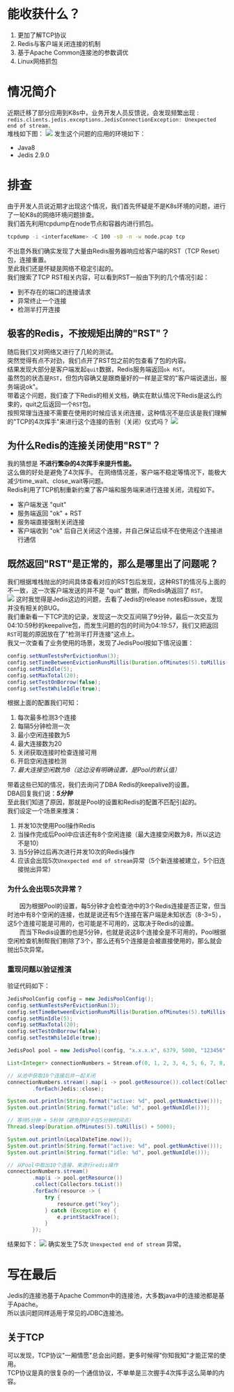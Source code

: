 # 能收获什么？
1. 更加了解TCP协议
2. Redis与客户端关闭连接的机制
3. 基于Apache Common连接池的参数调优
4. Linux网络抓包
# 情况简介
近期迁移了部分应用到K8s中，业务开发人员反馈说，会发现频繁出现 :  `redis.clients.jedis.exceptions.JedisConnectionException: Unexpected end of stream.`  
堆栈如下图：
![](https://ws1.sinaimg.cn/large/7ecacd23ly1g6pus89lcjj219s08g0w8.jpg)
发生这个问题的应用的环境如下：
- Java8
- Jedis 2.9.0
# 排查
由于开发人员说近期才出现这个情况，我们首先怀疑是不是K8s环境的问题，进行了一轮K8s的网络环境问题排查。  
我们首先利用tcpdump在node节点和容器内进行抓包。

```sh
tcpdump -i <interfaceName> -C 100 -s0 -n -w node.pcap tcp
```

不出意外我们确实发现了大量由Redis服务器响应给客户端的RST（TCP Reset）包，连接重置。  
至此我们还是怀疑是网络不稳定引起的。  
我们搜索了TCP RST相关内容，可以看到RST一般由下列的几个情况引起：
- 到不存在的端口的连接请求
- 异常终止一个连接
- 检测半打开连接

## 极客的Redis，不按规矩出牌的"RST"？
随后我们又对网络又进行了几轮的测试。  
突然觉得有点不对劲，我们点开了RST包之前的包查看了包的内容。  
结果发现大部分是客户端发起`quit`数据，Redis服务端返回`ok RST`。  
虽然包的状态是`RST`，但包内容确又是跟商量好的一样是正常的"客户端说退出，服务端说ok"。   
带着这个问题，我们查了下Redis的相关文档，确实在默认情况下Redis是这么约束的，quit之后返回一个`RST`包。  
按照常理当连接不需要在使用的时候应该关闭连接，这种情况不是应该是我们理解的"TCP的4次挥手"来进行这个连接的告别（关闭）仪式吗？
![](https://ws1.sinaimg.cn/large/7ecacd23ly1g6wrum8do3j20jj0bfjsn.jpg)
## 为什么Redis的连接关闭使用"RST"？
我的猜想是 **不进行繁杂的4次挥手来提升性能。**  
这么做的好处是避免了4次挥手。
在网络情况差，客户端不稳定等情况下，能极大减少time_wait、close_wait等问题。  
Redis利用了TCP机制重新约束了客户端和服务端来进行连接关闭，流程如下。
- 客户端发送 "quit"
- 服务端返回 "ok" + RST
- 服务端直接强制关闭连接
- 客户端收到 "ok" 后自己关闭这个连接，并自己保证后续不在使用这个连接进行通信

## 既然返回"RST"是正常的，那么是哪里出了问题呢？
我们根据堆栈抛出的时间具体查看对应的RST包后发现，这种RST的情况与上面的不一致，这一次客户端发送的并不是 "quit" 数据，而Redis确返回了 `RST`。  
![](https://ws1.sinaimg.cn/large/7ecacd23ly1g6puxj1msvj21wy0ysgwf.jpg)
这时我觉得是Jedis这边的问题，去看了Jedis的release notes和issue，发现并没有相关的BUG。  
我们重新看一下TCP流的记录，发现这一次交互间隔了9分钟，最后一次交互为04:10:59秒的keepalive包，而发生问题的包的时间为04:19:57，我们又把返回`RST`可能的原因放在了"检测半打开连接"这点上。  
我又一次查看了业务使用的场景，发现了JedisPool按如下情况设置：
```java
config.setNumTestsPerEvictionRun(3);
config.setTimeBetweenEvictionRunsMillis(Duration.ofMinutes(5).toMillis());
config.setMinIdle(5);
config.setMaxTotal(20);
config.setTestOnBorrow(false);
config.setTestWhileIdle(true);
```
根据上面的配置我们可知：
1. 每次最多检测3个连接
2. 每隔5分钟检测一次
3. 最小空闲连接数为5
4. 最大连接数为20
5. 关闭获取连接时检查连接可用
6. 开启空闲连接检测
7. *最大连接空闲数为8（这边没有明确设置，是Pool的默认值）*

带着这些已知的情况，我们去询问了DBA Redis的keepalive的设置。  
DBA回复我们说：***5分钟***  
至此我们知道了原因，那就是Pool的设置和Redis的配置不匹配引起的。  
我们设定一个场景来推演：
1. 并发10次使用Pool操作Redis
2. 当操作完成后Pool中应该还有8个空闲连接（最大连接空闲数为8，所以这边不是10）
3. 当5分钟过后再次进行并发10次的Redis操作
3. 应该会出现5次`Unexpected end of stream`异常（5个新连接被建立，5个旧连接抛出异常）

### 为什么会出现5次异常？
&emsp;&emsp;因为根据Pool的设置，每5分钟才会检查池中的3个Redis连接是否正常，但当时池中有8个空闲的连接，也就是说还有5个连接在客户端是未知状态（8-3=5），这5个连接可能是可用的，也可能是不可用的，这取决于Redis的设置。  
&emsp;&emsp;而当下Redis设置的也是5分钟，也就是说这8个连接全是不可用的，Pool根据空闲检查机制帮我们剔除了3个，那么还有5个连接是会被直接使用的，那么就会抛出5次异常。

### 重现问题以验证推演
验证代码如下：
```java
JedisPoolConfig config = new JedisPoolConfig();
config.setNumTestsPerEvictionRun(3);
config.setTimeBetweenEvictionRunsMillis(Duration.ofMinutes(5).toMillis());
config.setMinIdle(5);
config.setMaxTotal(20);
config.setTestOnBorrow(false);
config.setTestWhileIdle(true);

JedisPool pool = new JedisPool(config, "x.x.x.x", 6379, 5000, "123456", 0);

List<Integer> connectionNumbers = Stream.of(0, 1, 2, 3, 4, 5, 6, 7, 8, 9).collect(Collectors.toList());

// 从池中获取10个连接后并一起关闭
connectionNumbers.stream().map(i -> pool.getResource()).collect(Collectors.toList())
        .forEach(Jedis::close);

System.out.println(String.format("active: %d", pool.getNumActive()));
System.out.println(String.format("idle: %d", pool.getNumIdle()));

// 等待5分钟 + 5秒钟（避免刚好卡在5分钟时间点）
Thread.sleep(Duration.ofMinutes(5).toMillis() + 5000);

System.out.println(LocalDateTime.now());
System.out.println(String.format("active: %d", pool.getNumActive()));
System.out.println(String.format("idle: %d", pool.getNumIdle()));

// 从Pool中取出10个连接，来进行redis操作
connectionNumbers.stream()
        .map(i -> pool.getResource())
        .collect(Collectors.toList())
        .forEach(resource -> {
            try {
                resource.get("key");
            } catch (Exception e) {
                e.printStackTrace();
            }
        });
```
结果如下：
![](https://ws1.sinaimg.cn/large/7ecacd23ly1g6wry9qdi7j21j20diqaz.jpg)
确实发生了5次 `Unexpected end of stream` 异常。

# 写在最后
Jedis的连接池基于Apache Common中的连接池，大多数java中的连接池都是基于Apache。  
所以该问题同样适用于常见的JDBC连接池。  
## 关于TCP
可以发现，TCP协议"一厢情愿"总会出问题，更多时候得"你知我知"才能正常的使用。  
TCP协议是真的很复杂的一个通信协议，不单单是三次握手4次挥手这么简单的内容。